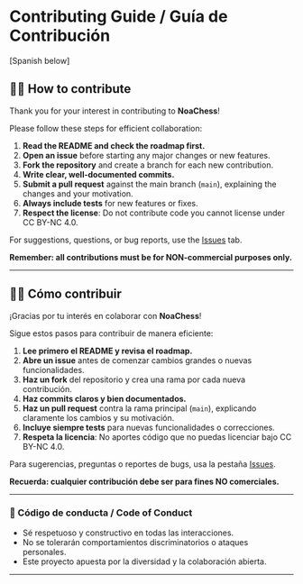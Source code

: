 # Contributing Guide / Guía de Contribución

[Spanish below]

## 🙋‍♂️ How to contribute

Thank you for your interest in contributing to **NoaChess**!

Please follow these steps for efficient collaboration:

1. **Read the README and check the roadmap first.**
2. **Open an issue** before starting any major changes or new features.
3. **Fork the repository** and create a branch for each new contribution.
4. **Write clear, well-documented commits.**
5. **Submit a pull request** against the main branch (`main`), explaining the changes and your motivation.
6. **Always include tests** for new features or fixes.
7. **Respect the license**: Do not contribute code you cannot license under CC BY-NC 4.0.

For suggestions, questions, or bug reports, use the [Issues](../../issues) tab.

**Remember: all contributions must be for NON-commercial purposes only.**

---

## 🙋‍♂️ Cómo contribuir

¡Gracias por tu interés en colaborar con **NoaChess**!

Sigue estos pasos para contribuir de manera eficiente:

1. **Lee primero el README y revisa el roadmap.**
2. **Abre un issue** antes de comenzar cambios grandes o nuevas funcionalidades.
3. **Haz un fork** del repositorio y crea una rama por cada nueva contribución.
4. **Haz commits claros y bien documentados.**
5. **Haz un pull request** contra la rama principal (`main`), explicando claramente los cambios y su motivación.
6. **Incluye siempre tests** para nuevas funcionalidades o correcciones.
7. **Respeta la licencia**: No aportes código que no puedas licenciar bajo CC BY-NC 4.0.

Para sugerencias, preguntas o reportes de bugs, usa la pestaña [Issues](../../issues).

**Recuerda: cualquier contribución debe ser para fines NO comerciales.**

---

### 🤝 Código de conducta / Code of Conduct

- Sé respetuoso y constructivo en todas las interacciones.
- No se tolerarán comportamientos discriminatorios o ataques personales.
- Este proyecto apuesta por la diversidad y la colaboración abierta.

---
